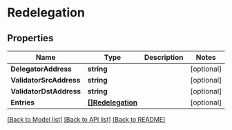 # Redelegation

## Properties

Name | Type | Description | Notes
------------ | ------------- | ------------- | -------------
**DelegatorAddress** | **string** |  | [optional] 
**ValidatorSrcAddress** | **string** |  | [optional] 
**ValidatorDstAddress** | **string** |  | [optional] 
**Entries** | [**[]Redelegation**](Redelegation.md) |  | [optional] 

[[Back to Model list]](../README.md#documentation-for-models) [[Back to API list]](../README.md#documentation-for-api-endpoints) [[Back to README]](../README.md)


